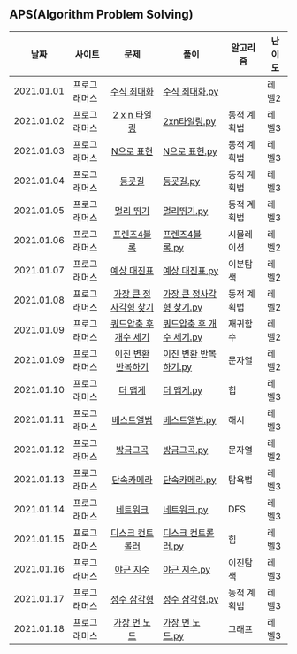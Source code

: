 ## APS(Algorithm Problem Solving)




| 날짜       | 사이트|문제        | 풀이 |알고리즘|난이도|
| ---------- | -|:---------: | ---- |-|-|
| 2021.01.01 | 프로그래머스 |[수식 최대화](https://programmers.co.kr/learn/courses/30/lessons/67257) | [수식 최대화.py](https://github.com/ee2e/APS/blob/master/programmers/%EC%88%98%EC%8B%9D%20%EC%B5%9C%EB%8C%80%ED%99%94.py) ||레벨2|
| 2021.01.02 | 프로그래머스 | [2 x n 타일링](https://programmers.co.kr/learn/courses/30/lessons/12900) | [2xn타일링.py](https://github.com/ee2e/APS/blob/master/programmers/2xn%ED%83%80%EC%9D%BC%EB%A7%81.py) |동적 계획법|레벨3|
| 2021.01.03 | 프로그래머스 | [N으로 표현](https://programmers.co.kr/learn/courses/30/lessons/42895) | [N으로 표현.py](https://github.com/ee2e/APS/blob/master/programmers/N%EC%9C%BC%EB%A1%9C%20%ED%91%9C%ED%98%84.py) |동적 계획법|레벨3|
|2021.01.04|프로그래머스|[등굣길](https://programmers.co.kr/learn/courses/30/lessons/42898)|[등굣길.py](https://github.com/ee2e/APS/blob/master/programmers/%EB%93%B1%EA%B5%A3%EA%B8%B8.py)|동적 계획법|레벨3|
|2021.01.05|프로그래머스|[멀리 뛰기](https://programmers.co.kr/learn/courses/30/lessons/12914)|[멀리뛰기.py](https://github.com/ee2e/APS/blob/master/programmers/%EB%A9%80%EB%A6%AC%20%EB%9B%B0%EA%B8%B0.py)|동적 계획법|레벨3|
|2021.01.06|프로그래머스|[프렌즈4블록](https://programmers.co.kr/learn/courses/30/lessons/17679)|[프렌즈4블록.py](https://github.com/ee2e/APS/blob/master/programmers/%ED%94%84%EB%A0%8C%EC%A6%884%EB%B8%94%EB%A1%9D.py)|시뮬레이션|레벨2|
|2021.01.07|프로그래머스|[예상 대진표](https://programmers.co.kr/learn/courses/30/lessons/12985)|[예상 대진표.py](https://github.com/ee2e/APS/blob/master/programmers/%EC%98%88%EC%83%81%20%EB%8C%80%EC%A7%84%ED%91%9C.py)|이분탐색|레벨2|
|2021.01.08|프로그래머스|[가장 큰 정사각형 찾기](https://programmers.co.kr/learn/courses/30/lessons/12905)|[가장 큰 정사각형 찾기.py](https://github.com/ee2e/APS/blob/master/programmers/%EA%B0%80%EC%9E%A5%20%ED%81%B0%20%EC%A0%95%EC%82%AC%EA%B0%81%ED%98%95%20%EC%B0%BE%EA%B8%B0.py)|동적 계획법|레벨2|
|2021.01.09|프로그래머스|[쿼드압축 후 개수 세기](https://programmers.co.kr/learn/courses/30/lessons/68936#)|[쿼드압축 후 개수 세기.py](https://github.com/ee2e/APS/blob/master/programmers/%EC%BF%BC%EB%93%9C%EC%95%95%EC%B6%95%20%ED%9B%84%20%EA%B0%9C%EC%88%98%20%EC%84%B8%EA%B8%B0.py)|재귀함수|레벨2|
|2021.01.09|프로그래머스|[이진 변환 반복하기](https://programmers.co.kr/learn/courses/30/lessons/70129)|[이진 변환 반복하기.py](https://github.com/ee2e/APS/blob/master/programmers/%EC%9D%B4%EC%A7%84%20%EB%B3%80%ED%99%98%20%EB%B0%98%EB%B3%B5%ED%95%98%EA%B8%B0.py)|문자열|레벨2|
|2021.01.10|프로그래머스|[더 맵게](https://programmers.co.kr/learn/courses/30/lessons/42626)|[더 맵게.py](https://github.com/ee2e/APS/blob/master/programmers/%EB%8D%94%20%EB%A7%B5%EA%B2%8C.py)|힙|레벨3|
|2021.01.11|프로그래머스|[베스트앨범](https://programmers.co.kr/learn/courses/30/lessons/42579)|[베스트앨범.py](https://github.com/ee2e/APS/blob/master/programmers/%EB%B2%A0%EC%8A%A4%ED%8A%B8%EC%95%A8%EB%B2%94.py)|해시|레벨3|
|2021.01.12|프로그래머스|[방금그곡](https://programmers.co.kr/learn/courses/30/lessons/17683)|[방금그곡.py](https://github.com/ee2e/APS/blob/master/programmers/%EB%B0%A9%EA%B8%88%EA%B7%B8%EA%B3%A1.py)|문자열|레벨2|
|2021.01.13|프로그래머스|[단속카메라](https://programmers.co.kr/learn/courses/30/lessons/42884)|[단속카메라.py](https://github.com/ee2e/APS/blob/master/programmers/%EB%8B%A8%EC%86%8D%EC%B9%B4%EB%A9%94%EB%9D%BC.py)|탐욕법|레벨3|
|2021.01.14|프로그래머스|[네트워크](https://programmers.co.kr/learn/courses/30/lessons/43162)|[네트워크.py](https://github.com/ee2e/APS/blob/master/programmers/%EB%84%A4%ED%8A%B8%EC%9B%8C%ED%81%AC.py)|DFS|레벨3|
|2021.01.15|프로그래머스|[디스크 컨트롤러](https://programmers.co.kr/learn/courses/30/lessons/42627)|[디스크 컨트롤러.py](https://github.com/ee2e/APS/blob/master/programmers/%EB%84%A4%ED%8A%B8%EC%9B%8C%ED%81%AC.py)|힙|레벨3|
|2021.01.16|프로그래머스|[야근 지수](https://programmers.co.kr/learn/courses/30/lessons/12927)|[야근 지수.py](https://github.com/ee2e/APS/blob/master/programmers/%EC%95%BC%EA%B7%BC%20%EC%A7%80%EC%88%98.py)|이진탐색|레벨3|
|2021.01.17|프로그래머스|[정수 삼각형](https://programmers.co.kr/learn/courses/30/lessons/43105)|[정수 삼각형.py](https://github.com/ee2e/APS/blob/master/programmers/%EC%A0%95%EC%88%98%20%EC%82%BC%EA%B0%81%ED%98%95.py)|동적 계획법|레벨3|
|2021.01.18|프로그래머스|[가장 먼 노드](https://programmers.co.kr/learn/courses/30/lessons/49189)|[가장 먼 노드.py](https://github.com/ee2e/APS/blob/master/programmers/%EA%B0%80%EC%9E%A5%20%EB%A8%BC%20%EB%85%B8%EB%93%9C.py)|그래프|레벨3|
